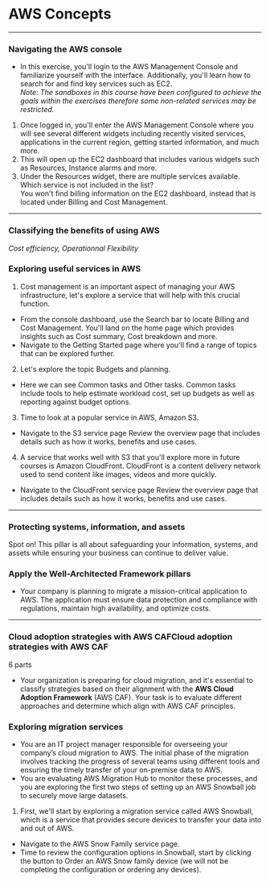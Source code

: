 # AWS Concepts
---
### Navigating the AWS console
* In this exercise, you'll login to the AWS Management Console and familiarize yourself with the interface. Additionally, you'll learn how to search for and find key services such as EC2.    
*Note: The sandboxes in this course have been configured to achieve the goals within the exercises therefore some non-related services may be restricted.*
1. Once logged in, you'll enter the AWS Management Console where you will see several different widgets including recently visited services, applications in the current region, getting started information, and much more.
2. This will open up the EC2 dashboard that includes various widgets such as Resources, Instance alarms and more.
3. Under the Resources widget, there are multiple services available. Which service is not included in the list?    
    You won't find billing information on the EC2 dashboard, instead that is located under Billing and Cost Management.
---
### Classifying the benefits of using AWS
*Cost efficiency, Operationnal Flexibility*
   
### Exploring useful services in AWS
1. Cost management is an important aspect of managing your AWS infrastructure, let's explore a service that will help with this crucial function.
* From the console dashboard, use the Search bar to locate Billing and Cost Management. You'll land on the home page which provides insights such as Cost summary, Cost breakdown and more.
* Navigate to the Getting Started page where you'll find a range of topics that can be explored further.

2. Let's explore the topic Budgets and planning.
* Here we can see Common tasks and Other tasks. Common tasks include tools to help estimate workload cost, set up budgets as well as reporting against budget options.

3. Time to look at a popular service in AWS, Amazon S3.
* Navigate to the S3 service page  Review the overview page that includes details such as how it works, benefits and use cases.

4. A service that works well with S3 that you'll explore more in future courses is Amazon CloudFront. CloudFront is a content delivery network used to send content like images, videos and more quickly.
* Navigate to the CloudFront service page Review the overview page that includes details such as how it works, benefits and use cases.
---
### Protecting systems, information, and assets
Spot on! This pillar is all about safeguarding your information, systems, and assets while ensuring your business can continue to deliver value.

### Apply the Well-Architected Framework pillars
* Your company is planning to migrate a mission-critical application to AWS. The application must ensure data protection and compliance with regulations, maintain high availability, and optimize costs.
---
### Cloud adoption strategies with AWS CAFCloud adoption strategies with AWS CAF
6 parts   
* Your organization is preparing for cloud migration, and it's essential to classify strategies based on their alignment with the **AWS Cloud Adoption Framework** (AWS CAF). Your task is to evaluate different approaches and determine which align with AWS CAF principles.

### Exploring migration services
* You are an IT project manager responsible for overseeing your company’s cloud migration to AWS. The initial phase of the migration involves tracking the progress of several teams using different tools and ensuring the timely transfer of your on-premise data to AWS.
* You are evaluating AWS Migration Hub to monitor these processes, and you are exploring the first two steps of setting up an AWS Snowball job to securely move large datasets.

1. First, we'll start by exploring a migration service called AWS Snowball, which is a service that provides secure devices to transfer your data into and out of AWS.
* Navigate to the AWS Snow Family service page.
* Time to review the configuration options in Snowball, start by clicking the button to Order an AWS Snow family device (we will not be completing the configuration or ordering any devices).
